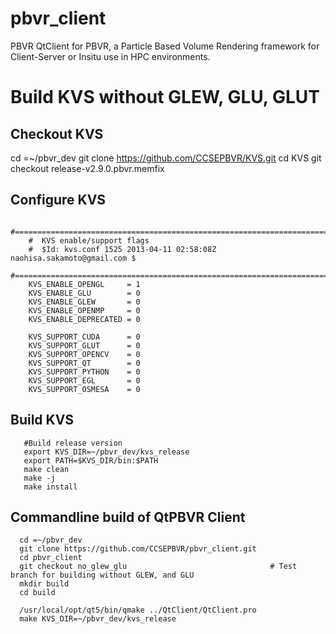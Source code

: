 # pbvr_client
PBVR QtClient for PBVR, a Particle Based Volume Rendering framework for Client-Server or  Insitu use in HPC environments.


# Build KVS without GLEW, GLU, GLUT

## Checkout KVS
cd =~/pbvr_dev
git clone https://github.com/CCSEPBVR/KVS.git
cd KVS
git checkout release-v2.9.0.pbvr.memfix

## Configure KVS

        #=============================================================================
        #  KVS enable/support flags
        #  $Id: kvs.conf 1525 2013-04-11 02:58:08Z naohisa.sakamoto@gmail.com $
        #=============================================================================
        KVS_ENABLE_OPENGL     = 1
        KVS_ENABLE_GLU        = 0
        KVS_ENABLE_GLEW       = 0
        KVS_ENABLE_OPENMP     = 0
        KVS_ENABLE_DEPRECATED = 0

        KVS_SUPPORT_CUDA      = 0
        KVS_SUPPORT_GLUT      = 0
        KVS_SUPPORT_OPENCV    = 0
        KVS_SUPPORT_QT        = 0
        KVS_SUPPORT_PYTHON    = 0
        KVS_SUPPORT_EGL       = 0
        KVS_SUPPORT_OSMESA    = 0

## Build KVS
      
       #Build release version
       export KVS_DIR=~/pbvr_dev/kvs_release
       export PATH=$KVS_DIR/bin:$PATH
       make clean
       make -j
       make install
       

## Commandline build of QtPBVR Client

      cd =~/pbvr_dev
      git clone https://github.com/CCSEPBVR/pbvr_client.git
      cd pbvr_client
      git checkout no_glew_glu                                # Test branch for building without GLEW, and GLU
      mkdir build
      cd build
      
      /usr/local/opt/qt5/bin/qmake ../QtClient/QtClient.pro
      make KVS_DIR=~/pbvr_dev/kvs_release
      
      
      
      

       
       
